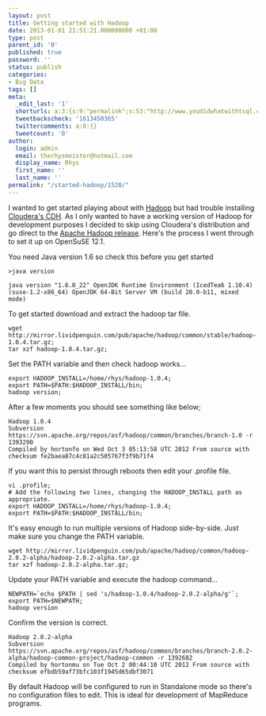 ```yaml
---
layout: post
title: Getting started with Hadoop
date: 2013-01-01 21:51:21.000000000 +01:00
type: post
parent_id: '0'
published: true
password: ''
status: publish
categories:
- Big Data
tags: []
meta:
  _edit_last: '1'
  shorturls: a:3:{s:9:"permalink";s:53:"http://www.youdidwhatwithtsql.com/started-hadoop/1520";s:7:"tinyurl";s:26:"http://tinyurl.com/amv2zdj";s:4:"isgd";s:19:"http://is.gd/9dVRNL";}
  tweetbackscheck: '1613450365'
  twittercomments: a:0:{}
  tweetcount: '0'
author:
  login: admin
  email: therhysmeister@hotmail.com
  display_name: Rhys
  first_name: ''
  last_name: ''
permalink: "/started-hadoop/1520/"
---
```

I wanted to get started playing about with [Hadoop](http://hadoop.apache.org/)&nbsp;but had trouble installing [Cloudera's CDH](http://www.cloudera.com/content/cloudera/en/products/cdh.html "Cloudera CDH"). As I only wanted to have a working version of Hadoop for development purposes I decided to skip using Cloudera's distribution and go direct to the [Apache Hadoop release](http://hadoop.apache.org/releases.htm). Here's the process I went through to set it up on OpenSuSE 12.1.

You need Java version 1.6 so check this before you get started

```
>java version
```

```
java version "1.6.0_22" OpenJDK Runtime Environment (IcedTea6 1.10.4) (suse-1.2-x86_64) OpenJDK 64-Bit Server VM (build 20.0-b11, mixed mode)
```

To get started download and extract the hadoop tar file.

```
wget http://mirror.lividpenguin.com/pub/apache/hadoop/common/stable/hadoop-1.0.4.tar.gz;
tar xzf hadoop-1.0.4.tar.gz;
```

Set the PATH variable and then check hadoop works...

```
export HADOOP_INSTALL=/home/rhys/hadoop-1.0.4;
export PATH=$PATH:$HADOOP_INSTALL/bin;
hadoop version;
```

After a few moments you should see something like below;

```
Hadoop 1.0.4
Subversion https://svn.apache.org/repos/asf/hadoop/common/branches/branch-1.0 -r 1393290
Compiled by hortonfo on Wed Oct 3 05:13:58 UTC 2012 From source with checksum fe2baea87c4c81a2c505767f3f9b71f4
```

If you want this to persist through reboots then edit your .profile file.

```
vi .profile;
# Add the following two lines, changing the HADOOP_INSTALL path as appropriate.
export HADOOP_INSTALL=/home/rhys/hadoop-1.0.4;
export PATH=$PATH:$HADOOP_INSTALL/bin;
```

It's easy enough to run multiple versions of Hadoop side-by-side. Just make sure you change the PATH variable.

```
wget http://mirror.lividpenguin.com/pub/apache/hadoop/common/hadoop-2.0.2-alpha/hadoop-2.0.2-alpha.tar.gz
tar xzf hadoop-2.0.2-alpha.tar.gz;
```

Update your PATH variable and execute the hadoop command...

```
NEWPATH=`echo $PATH | sed 's/hadoop-1.0.4/hadoop-2.0.2-alpha/g'`;
export PATH=$NEWPATH;
hadoop version
```

Confirm the version is correct.

```
Hadoop 2.0.2-alpha
Subversion https://svn.apache.org/repos/asf/hadoop/common/branches/branch-2.0.2-alpha/hadoop-common-project/hadoop-common -r 1392682
Compiled by hortonmu on Tue Oct 2 00:44:10 UTC 2012 From source with checksum efbdb59af73bfc103f1945d65dbf3071
```

By default Hadoop will be configured to run in Standalone mode so there's no configuration files to edit. This is ideal for development of MapReduce programs.

